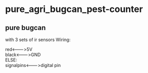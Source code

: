 # pure_agri_bugcan_pest-counter

## pure bugcan
with 3 sets of ir sensors 
Wiring:
  
red<--->5V  
black<--->GND   
ELSE:   
signalpins<--->digital pin  
  
